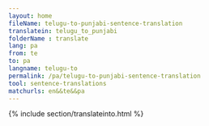 ```yaml
---
layout: home
fileName: telugu-to-punjabi-sentence-translation
translatein: telugu_to_punjabi
folderName : translate
lang: pa
from: te
to: pa
langname: telugu-to
permalink: /pa/telugu-to-punjabi-sentence-translation
tool: sentence-translations
matchurls: en&&te&&pa
---
```

{% include section/translateinto.html %}
